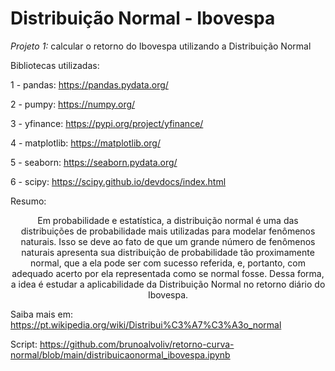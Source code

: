# Distribuição Normal - Ibovespa

*Projeto 1:* calcular o retorno do Ibovespa utilizando a Distribuição Normal

Bibliotecas utilizadas:

1 - pandas: https://pandas.pydata.org/

2 - pumpy: https://numpy.org/

3 - yfinance: https://pypi.org/project/yfinance/

4 - matplotlib: https://matplotlib.org/

5 - seaborn: https://seaborn.pydata.org/

6 - scipy: https://scipy.github.io/devdocs/index.html

Resumo:

<p style="text-align: center;"> Em probabilidade e estatística, a distribuição normal é uma das distribuições de probabilidade mais utilizadas para modelar fenômenos naturais. Isso se deve ao fato de que um grande número de fenômenos naturais apresenta sua distribuição de probabilidade tão proximamente normal, que a ela pode ser com sucesso referida, e, portanto, com adequado acerto por ela representada como se normal fosse. Dessa forma, a idea é estudar a aplicabilidade da Distribuição Normal no retorno diário do Ibovespa. </p> 

Saiba mais em: https://pt.wikipedia.org/wiki/Distribui%C3%A7%C3%A3o_normal

Script: https://github.com/brunoalvoliv/retorno-curva-normal/blob/main/distribuicaonormal_ibovespa.ipynb
